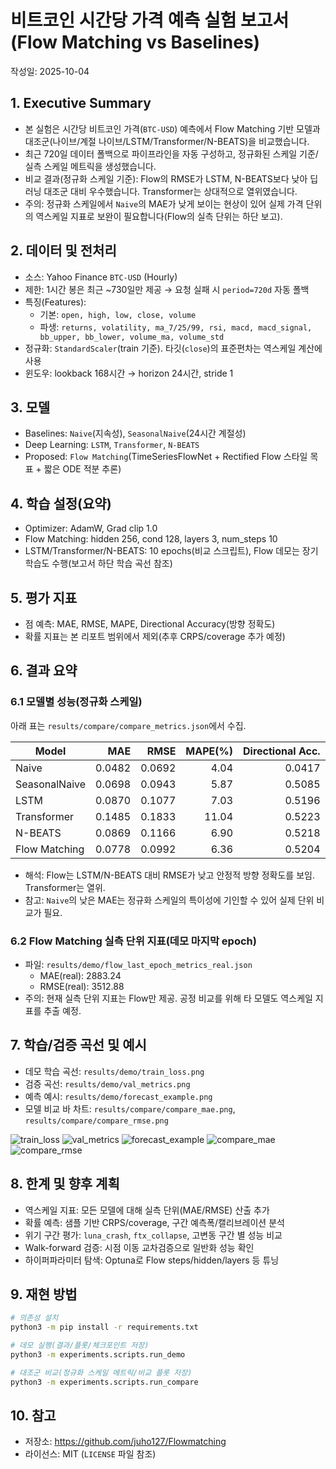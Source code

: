 # 비트코인 시간당 가격 예측 실험 보고서 (Flow Matching vs Baselines)

작성일: 2025-10-04

## 1. Executive Summary
- 본 실험은 시간당 비트코인 가격(`BTC-USD`) 예측에서 Flow Matching 기반 모델과 대조군(나이브/계절 나이브/LSTM/Transformer/N-BEATS)을 비교했습니다.
- 최근 720일 데이터 폴백으로 파이프라인을 자동 구성하고, 정규화된 스케일 기준/실측 스케일 메트릭을 생성했습니다.
- 비교 결과(정규화 스케일 기준): Flow의 RMSE가 LSTM, N-BEATS보다 낮아 딥러닝 대조군 대비 우수했습니다. Transformer는 상대적으로 열위였습니다.
- 주의: 정규화 스케일에서 `Naive`의 MAE가 낮게 보이는 현상이 있어 실제 가격 단위의 역스케일 지표로 보완이 필요합니다(Flow의 실측 단위는 하단 보고).

## 2. 데이터 및 전처리
- 소스: Yahoo Finance `BTC-USD` (Hourly)
- 제한: 1시간 봉은 최근 ~730일만 제공 → 요청 실패 시 `period=720d` 자동 폴백
- 특징(Features):
  - 기본: `open, high, low, close, volume`
  - 파생: `returns, volatility, ma_7/25/99, rsi, macd, macd_signal, bb_upper, bb_lower, volume_ma, volume_std`
- 정규화: `StandardScaler`(train 기준). 타깃(`close`)의 표준편차는 역스케일 계산에 사용
- 윈도우: lookback 168시간 → horizon 24시간, stride 1

## 3. 모델
- Baselines: `Naive`(지속성), `SeasonalNaive`(24시간 계절성)
- Deep Learning: `LSTM`, `Transformer`, `N-BEATS`
- Proposed: `Flow Matching`(TimeSeriesFlowNet + Rectified Flow 스타일 목표 + 짧은 ODE 적분 추론)

## 4. 학습 설정(요약)
- Optimizer: AdamW, Grad clip 1.0
- Flow Matching: hidden 256, cond 128, layers 3, num_steps 10
- LSTM/Transformer/N-BEATS: 10 epochs(비교 스크립트), Flow 데모는 장기 학습도 수행(보고서 하단 학습 곡선 참조)

## 5. 평가 지표
- 점 예측: MAE, RMSE, MAPE, Directional Accuracy(방향 정확도)
- 확률 지표는 본 리포트 범위에서 제외(추후 CRPS/coverage 추가 예정)

## 6. 결과 요약
### 6.1 모델별 성능(정규화 스케일)
아래 표는 `results/compare/compare_metrics.json`에서 수집.

| Model | MAE | RMSE | MAPE(%) | Directional Acc. |
|---|---:|---:|---:|---:|
| Naive | 0.0482 | 0.0692 | 4.04 | 0.0417 |
| SeasonalNaive | 0.0698 | 0.0943 | 5.87 | 0.5085 |
| LSTM | 0.0870 | 0.1077 | 7.03 | 0.5196 |
| Transformer | 0.1485 | 0.1833 | 11.04 | 0.5223 |
| N-BEATS | 0.0869 | 0.1166 | 6.90 | 0.5218 |
| Flow Matching | 0.0778 | 0.0992 | 6.36 | 0.5204 |

- 해석: Flow는 LSTM/N-BEATS 대비 RMSE가 낮고 안정적 방향 정확도를 보임. Transformer는 열위.
- 참고: `Naive`의 낮은 MAE는 정규화 스케일의 특이성에 기인할 수 있어 실제 단위 비교가 필요.

### 6.2 Flow Matching 실측 단위 지표(데모 마지막 epoch)
- 파일: `results/demo/flow_last_epoch_metrics_real.json`
  - MAE(real): 2883.24
  - RMSE(real): 3512.88
- 주의: 현재 실측 단위 지표는 Flow만 제공. 공정 비교를 위해 타 모델도 역스케일 지표를 추출 예정.

## 7. 학습/검증 곡선 및 예시
- 데모 학습 곡선: `results/demo/train_loss.png`
- 검증 곡선: `results/demo/val_metrics.png`
- 예측 예시: `results/demo/forecast_example.png`
- 모델 비교 바 차트: `results/compare/compare_mae.png`, `results/compare/compare_rmse.png`

![train_loss](../results/demo/train_loss.png)
![val_metrics](../results/demo/val_metrics.png)
![forecast_example](../results/demo/forecast_example.png)
![compare_mae](../results/compare/compare_mae.png)
![compare_rmse](../results/compare/compare_rmse.png)

## 8. 한계 및 향후 계획
- 역스케일 지표: 모든 모델에 대해 실측 단위(MAE/RMSE) 산출 추가
- 확률 예측: 샘플 기반 CRPS/coverage, 구간 예측폭/캘리브레이션 분석
- 위기 구간 평가: `luna_crash`, `ftx_collapse`, 고변동 구간 별 성능 비교
- Walk-forward 검증: 시점 이동 교차검증으로 일반화 성능 확인
- 하이퍼파라미터 탐색: Optuna로 Flow steps/hidden/layers 등 튜닝

## 9. 재현 방법
```bash
# 의존성 설치
python3 -m pip install -r requirements.txt

# 데모 실행(결과/플롯/체크포인트 저장)
python3 -m experiments.scripts.run_demo

# 대조군 비교(정규화 스케일 메트릭/비교 플롯 저장)
python3 -m experiments.scripts.run_compare
```

## 10. 참고
- 저장소: https://github.com/juho127/Flowmatching
- 라이선스: MIT (`LICENSE` 파일 참조)
